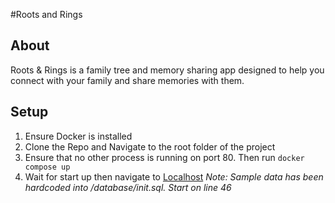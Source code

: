 #Roots and Rings

## About 
Roots & Rings is a family tree and memory sharing app designed to help you connect with your family and share memories with them.

## Setup
1. Ensure Docker is installed
2. Clone the Repo and Navigate to the root folder of the project
3. Ensure that no other process is running on port 80. Then run ```docker compose up```
4. Wait for start up then navigate to [Localhost](http://localhost/)
*Note: Sample data has been hardcoded into /database/init.sql. Start on line 46*

